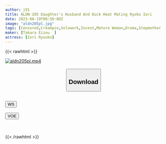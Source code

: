 ```yaml
---
author: j91
title: ALDN-205 Daughter's Husband And Duck Heat Mating Ryoko Iori
date: 2023-08-19T00:50:00Z
image: "aldn205pl.jpg"
tags: [Censored,Creampie,Solowork,Incest,Mature Woman,Drama,Stepmother	 ]
maker: [Takara Eizou  ]
actress: [Iori Ryouko]
---
```



{{< rawhtml >}}

<div class="video" data-videoid="iwmi36d52ol9">
    <a href="javascript:;">
        <img src="https://my.j91.asia/posts/aldn205pl/aldn205pl.jpg" width="WIDTH" height="HEIGHT" alt="aldn205pl.mp4" loading="lazy">
    </a>
</div>

<script type="text/javascript" src="https://j91.asia/asset/on-demand-ws.js"></script>

<br>
  <link rel="stylesheet" href="https://j91.asia/asset/bs5.css">
  
  <center>
  <button class="btn btn-primary" type="button" data-bs-toggle="collapse" data-bs-target=".multi-collapse" aria-expanded="false" aria-controls="multiCollapseExample1 multiCollapseExample2"><h2>Download</h2></button></center>
</p>
<div class="row">
  <div class="col">
    <div class="collapse multi-collapse" id="multiCollapseExample1">
      <div class="card card-body">
	      	      <br>
<div class="buttons">  
<a href="https://wolfstream.tv/iwmi36d52ol9"><button class="btn-hover color-3"><i class="fa fa-download"></i> WS</button></a></div>
    </div>
  </div>
</div>
  <div class="col">
    <div class="collapse multi-collapse" id="multiCollapseExample2">
      <div class="card card-body">
	      <br>
<div class="buttons">
    <a href="https://voe.sx/pethqrcgnpvx.html"><button class="btn-hover color-9"><i class="fa fa-download"></i> VOE</button></a></div>
<br><br>
      </div>
    </div>
  </div>
</div>

{{< /rawhtml >}}